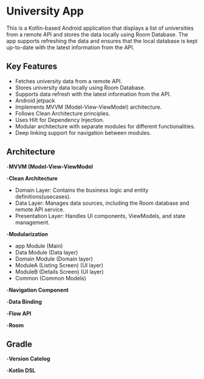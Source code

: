 # University App

This is a Kotlin-based Android application that displays a list of universities from a remote API and stores the data locally using Room Database. The app supports refreshing the data and ensures that the local database is kept up-to-date with the latest information from the API.

## Key Features

- Fetches university data from a remote API.
- Stores university data locally using Room Database.
- Supports data refresh with the latest information from the API.
- Android jetpack
- Implements MVVM (Model-View-ViewModel) architecture.
- Follows Clean Architecture principles.
- Uses Hilt for Dependency Injection.
- Modular architecture with separate modules for different functionalities.
- Deep linking support for navigation between modules.


## Architecture 

-**MVVM (Model-View-ViewModel**

-**Clean Architecture**
 - Domain Layer: Contains the business logic and entity definitions(usecases).
 - Data Layer: Manages data sources, including the Room database and remote API service.
 - Presentation Layer: Handles UI components, ViewModels, and state management.

-**Modularization**
 - app Module (Main)
 - Data Module (Data layer)
 - Domain Module (Domain layer)
 - ModuleA (Listing Screen) (UI layer)
 - ModuleB (Details Screen) (UI layer)
 - Common  (Common Models)

-**Navigation Component**

-**Data Binding**

-**Flow API**

-**Room**

## Gradle
-**Version Catelog**

-**Kotlin DSL**
